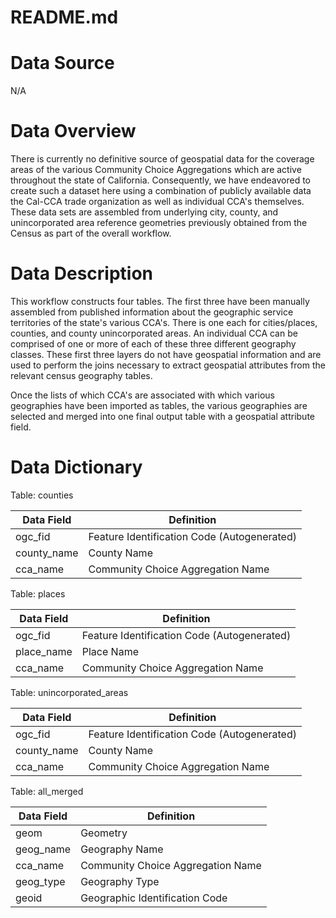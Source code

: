 # README.md

# Data Source

N/A

# Data Overview

There is currently no definitive source of geospatial data for the coverage areas of the various Community Choice Aggregations which are active throughout the state of California. Consequently, we have endeavored  to create such a dataset here using a combination of publicly available data the Cal-CCA trade organization as well as individual CCA's themselves. These data sets are assembled from underlying city, county, and unincorporated area reference geometries previously obtained from the Census as part of the overall workflow.

# Data Description

This workflow constructs four tables. The first three have been manually assembled from published information about the geographic service territories of the state's various CCA's. There is one each for cities/places, counties, and county unincorporated areas. An individual CCA can be comprised of one or more of each of these three different geography classes. These first three layers do not have geospatial information and are used to perform the joins necessary to extract geospatial attributes from the relevant census geography tables.

Once the lists of which CCA's are associated with which various geographies have been imported as tables, the various geographies are selected and merged into one final output table with a geospatial attribute field.

# Data Dictionary

Table: counties

|Data Field | Definition |
|-------|------------|
| ogc_fid | Feature Identification Code (Autogenerated) |
| county_name | County Name |
| cca_name | Community Choice Aggregation Name |

Table: places

|Data Field | Definition |
|-------|------------|
| ogc_fid | Feature Identification Code (Autogenerated) |
| place_name | Place Name |
| cca_name | Community Choice Aggregation Name |

Table: unincorporated_areas

|Data Field | Definition |
|-------|------------|
| ogc_fid | Feature Identification Code (Autogenerated) |
| county_name | County Name |
| cca_name | Community Choice Aggregation Name |

Table: all_merged

|Data Field | Definition |
|-------|------------|
| geom | Geometry |
| geog_name | Geography Name |
| cca_name | Community Choice Aggregation Name |
| geog_type | Geography Type |
| geoid | Geographic Identification Code |
